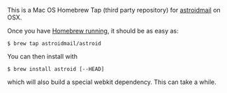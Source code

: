 This is a Mac OS Homebrew Tap (third party repository) for [astroidmail](http://astroidmail.github.io/) on OSX.

Once you have [Homebrew running](https://brew.sh/), it should be as easy as:
```
$ brew tap astroidmail/astroid
```

You can then install with
```
$ brew install astroid [--HEAD]
```
which will also build a special webkit dependency. This can take a while.

